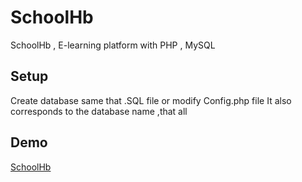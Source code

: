 # SchoolHb
SchoolHb , E-learning platform with PHP , MySQL
## Setup 
Create database same that .SQL file or modify Config.php file It also corresponds to the database name ,that all
## Demo
[SchoolHb](hakim.mywebcommunity.org/)
